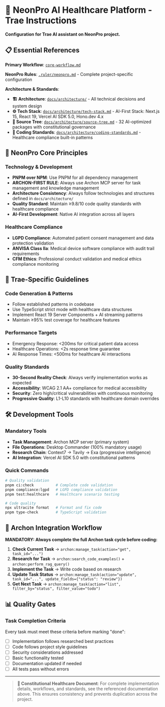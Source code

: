 # 🚀 NeonPro AI Healthcare Platform - Trae Instructions

**Configuration for Trae AI assistant on NeonPro project.**

## 📋 **Essential References**

**Primary Workflow**: [`core-workflow.md`](../.ruler/core-workflow.md)

**NeonPro Rules**: [`.ruler/neonpro.md`](.ruler/neonpro.md) - Complete project-specific configuration

**Architecture & Standards**:

- **🏗️ Architecture**: [`docs/architecture/`](docs/architecture/) - All technical decisions and system design
- **⚙️ Tech Stack**: [`docs/architecture/tech-stack.md`](docs/architecture/tech-stack.md) - AI-First Stack: Next.js 15, React 19, Vercel AI SDK 5.0, Hono.dev 4.x
- **📁 Source Tree**: [`docs/architecture/source-tree.md`](docs/architecture/source-tree.md) - 32 AI-optimized packages with constitutional governance
- **🎨 Coding Standards**: [`docs/architecture/coding-standards.md`](docs/architecture/coding-standards.md) - Healthcare compliance built-in patterns

## 🎯 **NeonPro Core Principles**

### **Technology & Development**

- **PNPM over NPM**: Use PNPM for all dependency management
- **ARCHON-FIRST RULE**: Always use Archon MCP server for task management and knowledge management
- **Architecture Consistency**: Always follow technologies and structures defined in `docs/architecture/`
- **Quality Standard**: Maintain ≥9.8/10 code quality standards with healthcare compliance
- **AI-First Development**: Native AI integration across all layers

### **Healthcare Compliance**

- **LGPD Compliance**: Automated patient consent management and data protection validation
- **ANVISA Class IIa**: Medical device software compliance with audit trail requirements
- **CFM Ethics**: Professional conduct validation and medical ethics compliance monitoring

## 🤖 **Trae-Specific Guidelines**

### **Code Generation & Patterns**

- Follow established patterns in codebase
- Use TypeScript strict mode with healthcare data structures
- Implement React 19 Server Components + AI streaming patterns
- Maintain ≥95% test coverage for healthcare features

### **Performance Targets**

- Emergency Response: <200ms for critical patient data access
- Healthcare Operations: <2s response time guarantee
- AI Response Times: <500ms for healthcare AI interactions

### **Quality Standards**

- **30-Second Reality Check**: Always verify implementation works as expected
- **Accessibility**: WCAG 2.1 AA+ compliance for medical accessibility
- **Security**: Zero high/critical vulnerabilities with continuous monitoring
- **Progressive Quality**: L1-L10 standards with healthcare domain overrides

## 🛠️ **Development Tools**

### **Mandatory Tools**

- **Task Management**: Archon MCP server (primary system)
- **File Operations**: Desktop Commander (100% mandatory usage)
- **Research Chain**: Context7 → Tavily → Exa (progressive intelligence)
- **AI Integration**: Vercel AI SDK 5.0 with constitutional patterns

### **Quick Commands**

```bash
# Quality validation
pnpm ci:check          # Complete code validation
pnpm compliance:lgpd   # LGPD compliance validation
pnpm test:healthcare   # Healthcare scenario testing

# Code quality
npx ultracite format   # Format and fix code
pnpm type-check        # TypeScript validation
```

## 🧠 **Archon Integration Workflow**

**MANDATORY: Always complete the full Archon task cycle before coding:**

1. **Check Current Task** → `archon:manage_task(action="get", task_id="...")`
2. **Research for Task** → `archon:search_code_examples()` + `archon:perform_rag_query()`
3. **Implement the Task** → Write code based on research
4. **Update Task Status** → `archon:manage_task(action="update", task_id="...", update_fields={"status": "review"})`
5. **Get Next Task** → `archon:manage_task(action="list", filter_by="status", filter_value="todo")`

## 📊 **Quality Gates**

### **Task Completion Criteria**

Every task must meet these criteria before marking "done":

- [ ] Implementation follows researched best practices
- [ ] Code follows project style guidelines
- [ ] Security considerations addressed
- [ ] Basic functionality tested
- [ ] Documentation updated if needed
- [ ] All tests pass without errors

---

> **🏥 Constitutional Healthcare Document**: For complete implementation details, workflows, and standards, see the referenced documentation above. This ensures consistency and prevents duplication across the project.
